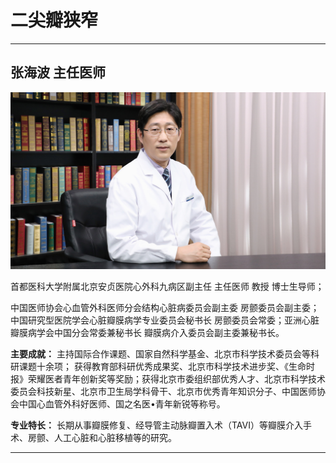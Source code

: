 # 二尖瓣狭窄

---

## 张海波 主任医师

![1679372387206](image/c06_008/1679372387206.png)

首都医科大学附属北京安贞医院心外科九病区副主任 主任医师 教授 博士生导师；

中国医师协会心血管外科医师分会结构心脏病委员会副主委 房颤委员会副主委；中国研究型医院学会心脏瓣膜病学专业委员会秘书长 房颤委员会常委；亚洲心脏瓣膜病学会中国分会常委兼秘书长 瓣膜病介入委员会副主委兼秘书长。


**主要成就：** 主持国际合作课题、国家自然科学基金、北京市科学技术委员会等科研课题十余项；
获得教育部科研优秀成果奖、北京市科学技术进步奖、《生命时报》荣耀医者青年创新奖等奖励；获得北京市委组织部优秀人才、北京市科学技术委员会科技新星、北京市卫生局学科骨干、北京市优秀青年知识分子、中国医师协会中国心血管外科好医师、国之名医•青年新锐等称号。


**专业特长：** 长期从事瓣膜修复、经导管主动脉瓣置入术（TAVI）等瓣膜介入手术、房颤、人工心脏和心脏移植等的研究。

---
